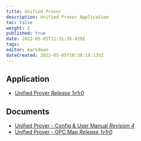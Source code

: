 ```yaml
---
title: Unified Prover
description: Unified Prover Application
toc: false
weight: 2
published: true
date: 2022-05-05T11:31:35.429Z
tags: 
editor: markdown
dateCreated: 2022-05-05T10:38:19.135Z
---
```


## Application
- [Unified Prover *Release 1v1r0*](</nano/applications/unifiedprover/Unified Prover 1v1r0.ccc>)

## Documents
- [Unified Prover - Config & User Manual *Revision 4*](</nano/applications/unifiedprover/Unified Prover 1v1r0.ccc>)
- [Unified Prover - OPC Map *Release 1v1r0*](</nano/applications/unifiedprover/Unified Prover 1v1r0.ccc>)


